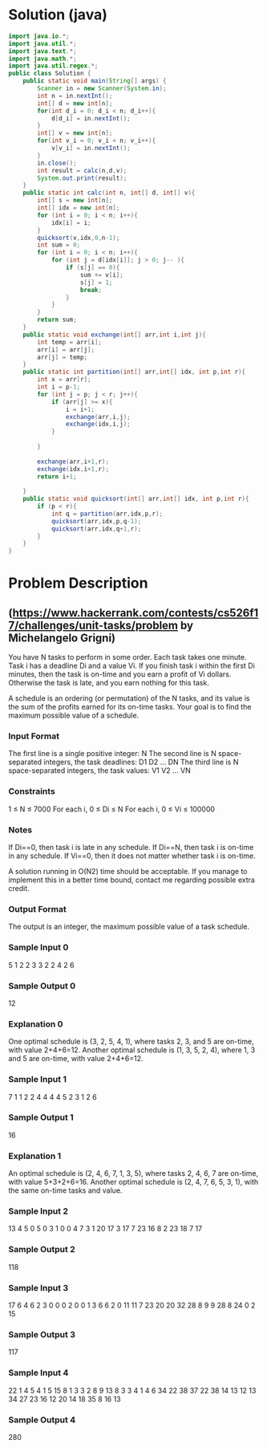 # Solution (java)
```java
import java.io.*;
import java.util.*;
import java.text.*;
import java.math.*;
import java.util.regex.*;
public class Solution {
    public static void main(String[] args) {
        Scanner in = new Scanner(System.in);
        int n = in.nextInt();
        int[] d = new int[n];
        for(int d_i = 0; d_i < n; d_i++){
            d[d_i] = in.nextInt();
        }
        int[] v = new int[n];
        for(int v_i = 0; v_i < n; v_i++){
            v[v_i] = in.nextInt();
        }
        in.close();
        int result = calc(n,d,v);
        System.out.print(result);
    }    
    public static int calc(int n, int[] d, int[] v){
        int[] s = new int[n];
        int[] idx = new int[n];
        for (int i = 0; i < n; i++){
            idx[i] = i;
        }
        quicksort(v,idx,0,n-1);
        int sum = 0;
        for (int i = 0; i < n; i++){
            for (int j = d[idx[i]]; j > 0; j-- ){
                if (s[j] == 0){
                    sum += v[i];
                    s[j] = 1;
                    break;
                }
            }
        }
        return sum;
    } 
    public static void exchange(int[] arr,int i,int j){
        int temp = arr[i];
        arr[i] = arr[j];
        arr[j] = temp;
    }        
    public static int partition(int[] arr,int[] idx, int p,int r){
        int x = arr[r];
        int i = p-1;
        for (int j = p; j < r; j++){
            if (arr[j] >= x){
                i = i+1;
                exchange(arr,i,j);
                exchange(idx,i,j);
            }
                
        }
            
        exchange(arr,i+1,r);
        exchange(idx,i+1,r);
        return i+1;
    
    }  
    public static void quicksort(int[] arr,int[] idx, int p,int r){
        if (p < r){
            int q = partition(arr,idx,p,r);
            quicksort(arr,idx,p,q-1);
            quicksort(arr,idx,q+1,r);
        }
    }
}
```

# Problem Description  
## (https://www.hackerrank.com/contests/cs526f17/challenges/unit-tasks/problem by Michelangelo Grigni)
You have N tasks to perform in some order. Each task takes one minute. Task i has a deadline Di and a value Vi. If you finish task i within the first Di minutes, then the task is on-time and you earn a profit of Vi dollars. Otherwise the task is late, and you earn nothing for this task.

A schedule is an ordering (or permutation) of the N tasks, and its value is the sum of the profits earned for its on-time tasks. Your goal is to find the maximum possible value of a schedule.

### Input Format

The first line is a single positive integer: 
   N
The second line is N space-separated integers, the task deadlines: 
   D1 D2 ... DN
The third line is N space-separated integers, the task values: 
   V1 V2 ... VN

### Constraints

1 ≤ N ≤ 7000
For each i, 0 ≤ Di ≤ N
For each i, 0 ≤ Vi ≤ 100000

### Notes

If Di==0, then task i is late in any schedule.
If Di==N, then task i is on-time in any schedule.
If Vi==0, then it does not matter whether task i is on-time.

A solution running in O(N2) time should be acceptable. If you manage to implement this in a better time bound, contact me regarding possible extra credit.

### Output Format

The output is an integer, the maximum possible value of a task schedule.

### Sample Input 0

5
1 2 2 3 3
2 2 4 2 6
### Sample Output 0

12
### Explanation 0

One optimal schedule is (3, 2, 5, 4, 1), where tasks 2, 3, and 5 are on-time, with value 2+4+6=12. Another optimal schedule is (1, 3, 5, 2, 4), where 1, 3 and 5 are on-time, with value 2+4+6=12.

### Sample Input 1

7
1 1 2 2 4 4 4
4 5 2 3 1 2 6
### Sample Output 1

16
### Explanation 1

An optimal schedule is (2, 4, 6, 7, 1, 3, 5), where tasks 2, 4, 6, 7 are on-time, with value 5+3+2+6=16. Another optimal schedule is (2, 4, 7, 6, 5, 3, 1), with the same on-time tasks and value.

### Sample Input 2

13
4 5 0 5 0 3 1 0 0 4 7 3 1
20 17 3 17 7 23 16 8 2 23 18 7 17
### Sample Output 2

118
### Sample Input 3

17
6 4 6 2 3 0 0 0 2 0 0 1 3 6 6 2 0
11 11 7 23 20 20 32 28 8 9 9 28 8 24 0 2 15
### Sample Output 3

117
### Sample Input 4

22
1 4 5 4 1 5 15 8 1 3 3 2 8 9 13 8 3 3 4 1 4 6
34 22 38 37 22 38 14 13 12 13 34 27 23 16 12 20 14 18 35 8 16 13
### Sample Output 4

280
